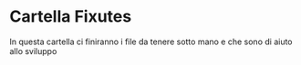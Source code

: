 # Cartella Fixutes
In questa cartella ci finiranno i file da tenere sotto mano e che sono di aiuto allo sviluppo